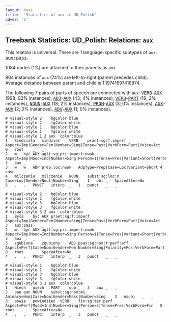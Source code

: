 ```yaml
---
layout: base
title:  'Statistics of aux in UD_Polish'
udver: '2'
---
```


## Treebank Statistics: UD_Polish: Relations: `aux`

This relation is universal.
There are 1 language-specific subtypes of `aux`: <tt><a href="pl-dep-aux-pass.html">aux:pass</a></tt>.

1084 nodes (1%) are attached to their parents as `aux`.

804 instances of `aux` (74%) are left-to-right (parent precedes child).
Average distance between parent and child is 1.19741697416974.

The following 7 pairs of parts of speech are connected with `aux`: <tt><a href="pl-pos-VERB.html">VERB</a></tt>-<tt><a href="pl-pos-AUX.html">AUX</a></tt> (998; 92% instances), <tt><a href="pl-pos-ADJ.html">ADJ</a></tt>-<tt><a href="pl-pos-AUX.html">AUX</a></tt> (43; 4% instances), <tt><a href="pl-pos-VERB.html">VERB</a></tt>-<tt><a href="pl-pos-PART.html">PART</a></tt> (19; 2% instances), <tt><a href="pl-pos-NOUN.html">NOUN</a></tt>-<tt><a href="pl-pos-AUX.html">AUX</a></tt> (18; 2% instances), <tt><a href="pl-pos-PRON.html">PRON</a></tt>-<tt><a href="pl-pos-AUX.html">AUX</a></tt> (3; 0% instances), <tt><a href="pl-pos-AUX.html">AUX</a></tt>-<tt><a href="pl-pos-AUX.html">AUX</a></tt> (2; 0% instances), <tt><a href="pl-pos-ADV.html">ADV</a></tt>-<tt><a href="pl-pos-AUX.html">AUX</a></tt> (1; 0% instances).


~~~ conllu
# visual-style 2	bgColor:blue
# visual-style 2	fgColor:white
# visual-style 1	bgColor:blue
# visual-style 1	fgColor:white
# visual-style 1 2 aux	color:blue
1	Siedziała	siedzieć	VERB	praet:sg:f:imperf	Aspect=Imp|Gender=Fem|Number=Sing|Tense=Past|VerbForm=Part|Voice=Act	0	root	_	_
2	m	być	AUX	aglt:sg:pri:imperf:nwok	Aspect=Imp|Mood=Ind|Number=Sing|Person=1|Tense=Pres|Variant=Short|VerbForm=Fin	1	aux	_	_
3	w	w	ADP	prep:loc:nwok	AdpType=Prep|Case=Loc|Variant=Short	4	case	_	_
4	milczeniu	milczenie	NOUN	subst:sg:loc:n	Case=Loc|Gender=Neut|Number=Sing	1	obl	_	SpaceAfter=No
5	.	.	PUNCT	interp	_	1	punct	_	_

~~~


~~~ conllu
# visual-style 2	bgColor:blue
# visual-style 2	fgColor:white
# visual-style 3	bgColor:blue
# visual-style 3	fgColor:white
# visual-style 3 2 aux	color:blue
1	Była	być	AUX	praet:sg:f:imperf	Aspect=Imp|Gender=Fem|Number=Sing|Tense=Past|VerbForm=Part|Voice=Act	3	aux:pass	_	_
2	m	być	AUX	aglt:sg:pri:imperf:nwok	Aspect=Imp|Mood=Ind|Number=Sing|Person=1|Tense=Pres|Variant=Short|VerbForm=Fin	3	aux	_	_
3	zgubiona	zgubiony	ADJ	ppas:sg:nom:f:perf:aff	Aspect=Perf|Case=Nom|Gender=Fem|Number=Sing|Polarity=Pos|VerbForm=Part|Voice=Pass	0	root	_	SpaceAfter=No
4	.	.	PUNCT	interp	_	3	punct	_	_

~~~


~~~ conllu
# visual-style 1	bgColor:blue
# visual-style 1	fgColor:white
# visual-style 3	bgColor:blue
# visual-style 3	fgColor:white
# visual-style 3 1 aux	color:blue
1	Niech	niech	PART	qub	_	3	aux	_	_
2	pan	pan	NOUN	subst:sg:nom:m1	Animacy=Hum|Case=Nom|Gender=Masc|Number=Sing	3	nsubj	_	_
3	powie	powiedzieć	VERB	fin:sg:ter:perf	Aspect=Perf|Mood=Ind|Number=Sing|Person=3|Tense=Pres|VerbForm=Fin	0	root	_	SpaceAfter=No
4	.	.	PUNCT	interp	_	3	punct	_	_

~~~


